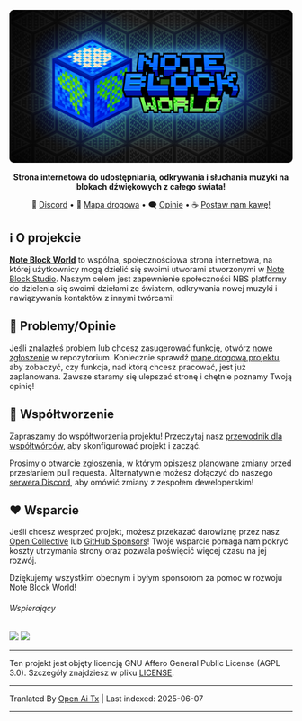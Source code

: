 <p align="center">
  <a href="https://noteblock.world">
    <img src="https://raw.githubusercontent.com/OpenNBS/NoteBlockWorld/main/img/header.png" alt="Note Block World header" />
  </a>
</p>

<p align="center">
  <strong>
    Strona internetowa do udostępniania, odkrywania i słuchania muzyki na blokach dźwiękowych z całego świata!
  </strong>
</p>

<p align="center">
  👥 <a href="https://discord.gg/note-block-world-608692895179997252">Discord</a> • 
  📆 <a href="https://github.com/orgs/OpenNBS/projects/4">Mapa drogowa</a> • 
  🗨 <a href="https://github.com/OpenNBS/NoteBlockWorld/issues/new/choose">Opinie</a> • 
  ☕ <a href="https://opencollective.com/opennbs/donate">Postaw nam kawę!</a>
</p>

## ℹ O projekcie

[**Note Block World**](https://noteblock.world/) to wspólna, społecznościowa strona internetowa, na której użytkownicy mogą dzielić się swoimi utworami stworzonymi w [Note Block Studio](https://noteblock.studio/). Naszym celem jest zapewnienie społeczności NBS platformy do dzielenia się swoimi dziełami ze światem, odkrywania nowej muzyki i nawiązywania kontaktów z innymi twórcami!

## 💬 Problemy/Opinie

Jeśli znalazłeś problem lub chcesz zasugerować funkcję, otwórz [nowe zgłoszenie](https://raw.githubusercontent.com/OpenNBS/NoteBlockWorld/main/issues/new/choose) w repozytorium. Koniecznie sprawdź [mapę drogową projektu](https://github.com/orgs/OpenNBS/projects/4), aby zobaczyć, czy funkcja, nad którą chcesz pracować, jest już zaplanowana. Zawsze staramy się ulepszać stronę i chętnie poznamy Twoją opinię!

## 🔧 Współtworzenie

Zapraszamy do współtworzenia projektu! Przeczytaj nasz [przewodnik dla współtwórców](https://raw.githubusercontent.com/OpenNBS/NoteBlockWorld/main/CONTRIBUTING.md), aby skonfigurować projekt i zacząć.

Prosimy o [otwarcie zgłoszenia](https://raw.githubusercontent.com/OpenNBS/NoteBlockWorld/main/issues/new/choose), w którym opiszesz planowane zmiany przed przesłaniem pull requesta. Alternatywnie możesz dołączyć do naszego [serwera Discord](https://discord.gg/note-block-world-608692895179997252), aby omówić zmiany z zespołem deweloperskim!

## ❤ Wsparcie

Jeśli chcesz wesprzeć projekt, możesz przekazać darowiznę przez nasz [Open Collective](https://opencollective.com/opennbs/donate) lub [GitHub Sponsors](https://github.com/sponsors/OpenNBS)! Twoje wsparcie pomaga nam pokryć koszty utrzymania strony oraz pozwala poświęcić więcej czasu na jej rozwój.

Dziękujemy wszystkim obecnym i byłym sponsorom za pomoc w rozwoju Note Block World!

###### Wspierający

<img src="https://opencollective.com/opennbs/backers.svg" height="48px"/>
<img src="https://opencollective.com/opennbs/sponsors.svg" height="48px"/>

---

Ten projekt jest objęty licencją GNU Affero General Public License (AGPL 3.0). Szczegóły znajdziesz w pliku [LICENSE](https://raw.githubusercontent.com/OpenNBS/NoteBlockWorld/main/LICENSE).


---


Tranlated By [Open Ai Tx](https://github.com/OpenAiTx/OpenAiTx) | Last indexed: 2025-06-07


---